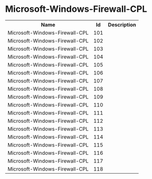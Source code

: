 # Microsoft-Windows-Firewall-CPL

<table>
<colgroup><col/><col/><col/></colgroup>
<tr><th>Name</th><th>Id</th><th>Description</th></tr>
<tr><td>Microsoft-Windows-Firewall-CPL</td><td>101</td><td></td></tr>
<tr><td>Microsoft-Windows-Firewall-CPL</td><td>102</td><td></td></tr>
<tr><td>Microsoft-Windows-Firewall-CPL</td><td>103</td><td></td></tr>
<tr><td>Microsoft-Windows-Firewall-CPL</td><td>104</td><td></td></tr>
<tr><td>Microsoft-Windows-Firewall-CPL</td><td>105</td><td></td></tr>
<tr><td>Microsoft-Windows-Firewall-CPL</td><td>106</td><td></td></tr>
<tr><td>Microsoft-Windows-Firewall-CPL</td><td>107</td><td></td></tr>
<tr><td>Microsoft-Windows-Firewall-CPL</td><td>108</td><td></td></tr>
<tr><td>Microsoft-Windows-Firewall-CPL</td><td>109</td><td></td></tr>
<tr><td>Microsoft-Windows-Firewall-CPL</td><td>110</td><td></td></tr>
<tr><td>Microsoft-Windows-Firewall-CPL</td><td>111</td><td></td></tr>
<tr><td>Microsoft-Windows-Firewall-CPL</td><td>112</td><td></td></tr>
<tr><td>Microsoft-Windows-Firewall-CPL</td><td>113</td><td></td></tr>
<tr><td>Microsoft-Windows-Firewall-CPL</td><td>114</td><td></td></tr>
<tr><td>Microsoft-Windows-Firewall-CPL</td><td>115</td><td></td></tr>
<tr><td>Microsoft-Windows-Firewall-CPL</td><td>116</td><td></td></tr>
<tr><td>Microsoft-Windows-Firewall-CPL</td><td>117</td><td></td></tr>
<tr><td>Microsoft-Windows-Firewall-CPL</td><td>118</td><td></td></tr>
</table>
